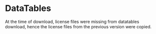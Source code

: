 # DataTables 
At the time of download, license files were missing from datatables download, hence the license files from the previous version were copied.